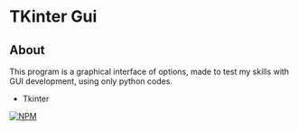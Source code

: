 # TKinter Gui

## About
This program is a graphical interface of options, made to test my skills with GUI development, using only python codes.

- Tkinter

[![NPM](https://img.shields.io/npm/l/react)](https://github.com/LuisTac1/TKinter_GUI/blob/main/LICENSE) 
